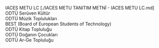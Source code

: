 IACES METU LC [./IACES METU TANITIM METNİ - IACES METU LC.md]  
ODTÜ Serüven Kültür  
ODTÜ Müzik Toplulukları  
BEST (Board of European Students of Technology)  
ODTÜ Kitap Topluluğu  
ODTÜ Doğanın Çocukları  
ODTÜ Ar-Ge Topluluğu  

